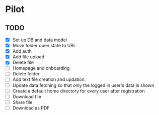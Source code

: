 # Pilot

## TODO

- [x] Set up DB and data model
- [x] Move folder open state to URL
- [x] Add auth
- [x] Add file upload
- [x] Delete file
- [ ] Homepage and onboarding
- [ ] Delete folder
- [ ] Add text file creation and updation.
- [ ] Update data fetching so that only the logged in user's data is shown
- [ ] Create a default home directory for every user after registration
- [ ] Download file
- [ ] Share file
- [ ] Download as PDF
